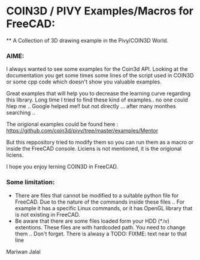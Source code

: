 # COIN3D / PIVY Examples/Macros for FreeCAD:
** A Collection of 3D drawing example in the Pivy/COIN3D World. 
### AIME:
I always wanted to see some examples for the Coin3d API. Looking at the documentation you get some times some lines of the script used in COIN3D or some cpp code which doesn't show you valuable examples.

Great examples that will help you to decrease the learning curve regarding this library. Long time I tried to find these kind of examples.. no one could hlep me .. Google helped me!! but not directly ... after many monthes searching .. 

The origional examples could be found here : 
https://github.com/coin3d/pivy/tree/master/examples/Mentor

But this reppository tried to modify them so you can run them as a macro or inside the FreeCAD console.
Liciens is not mentioned, it is the origional liciens.

I hope you enjoy lerning COIN3D in FreeCAD.

### Some limitation:
- There are files that cannot be modified to a suitable python file for FreeCAD. Due to the nature of the commands inside these files .. For example it has a specific Linux commands, or it has OpenGL library that is not existing in FreeCAD.
- Be aware that there are some files loaded form your HDD (*.iv) extentions. These files are with hardcoded path. You need to change them .. Don't forget. There is alwasy a TODO: FIXME: text near to that line

Mariwan Jalal
